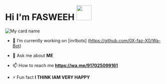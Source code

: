 
# Hi I'm FASWEEH&nbsp;<a href="Hey"><img src="https://raw.githubusercontent.com/fasweeeh-fazzz/fazzz-profile-OFFICIAL/Tools/Hi.gif" width="48px"></a>

![My card name](https://cardivo.vercel.app/api?name=INRL%20-%20BOT&description=Hi,%20Welcome%20To%20My%20Profile%20❤&image=https://i.imgur.com/0OKNZ5G.jpeg?q=tbn:ANd9GcR7aMC3bf4bg4l_nhYS2Un9FXbFYcB4T83Shjk8xSUZDh_D61LFpzbpeqLW&s=10?v=4&backgroundColor=%23ecf0f1&instagram=_spark_shadow_&github=SPARK-SHADOW&)

- 🔭 I’m currently working on [inrlbots] (https://github.com/0X-faz-X0/Wa-Bot)

- 💬 Ask me about **ME**

- 📫 How to reach me **https://wa.me/917025099161**

- ⚡ Fun fact **I THINK IAM VERY HAPPY**

<!---
0X-ShadoW-X0/0X-ShadoW-X0 is a ✨ special ✨ repository because its `README.md` (this file) appears on your GitHub profile.
You can click the Preview link to take a look at your changes.
--->
